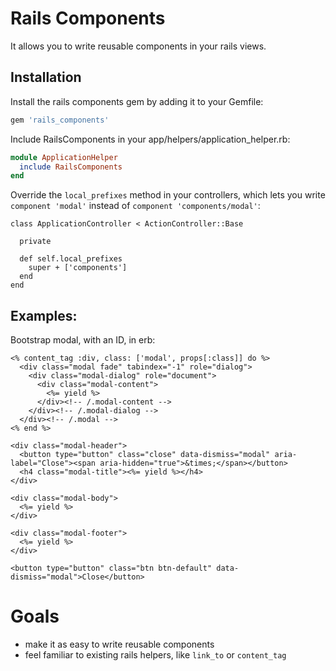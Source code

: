 # Rails Components

It allows you to write reusable components in your rails views.

## Installation

Install the rails components gem by adding it to your Gemfile:

```rb
gem 'rails_components'
```

Include RailsComponents in your app/helpers/application_helper.rb:

```rb
module ApplicationHelper
  include RailsComponents
end
```

Override the `local_prefixes` method in your controllers, which lets you 
write `component 'modal'` instead of `component 'components/modal'`:

```
class ApplicationController < ActionController::Base

  private

  def self.local_prefixes
    super + ['components']
  end
end
```

## Examples:

Bootstrap modal, with an ID, in erb:

```erb
<% content_tag :div, class: ['modal', props[:class]] do %>
  <div class="modal fade" tabindex="-1" role="dialog">
    <div class="modal-dialog" role="document">
      <div class="modal-content">
        <%= yield %>
      </div><!-- /.modal-content -->
    </div><!-- /.modal-dialog -->
  </div><!-- /.modal -->
<% end %>
```

```erb
<div class="modal-header">
  <button type="button" class="close" data-dismiss="modal" aria-label="Close"><span aria-hidden="true">&times;</span></button>
  <h4 class="modal-title"><%= yield %></h4>
</div>
```

```erb
<div class="modal-body">
  <%= yield %>
</div>
```

```erb
<div class="modal-footer">
  <%= yield %>
</div>
```

```erb
<button type="button" class="btn btn-default" data-dismiss="modal">Close</button>
```


# Goals

- make it as easy to write reusable components
- feel familiar to existing rails helpers, like `link_to` or `content_tag` 
